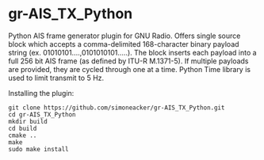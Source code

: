 # gr-AIS_TX_Python
Python AIS frame generator plugin for GNU Radio. Offers single source block which accepts a comma-delimited 168-character binary payload string (ex. 01010101....,0101010101.....). The block inserts each payload into a full 256 bit AIS frame (as defined by ITU-R M.1371-5). If multiple payloads are provided, they are cycled through one at a time. Python Time library is used to limit transmit to 5 Hz. 

Installing the plugin:
```
git clone https://github.com/simoneacker/gr-AIS_TX_Python.git
cd gr-AIS_TX_Python
mkdir build
cd build
cmake ..
make
sudo make install
```
